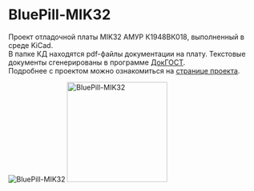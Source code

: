# BluePill-MIK32
Проект отладочной платы MIK32 АМУР К1948ВК018, выполненный в среде KiCad.   
В папке КД находятся pdf-файлы документации на плату. Текстовые документы сгенерированы в программе [ДокГОСТ](https://github.com/vitalii-nechaev/DocGOST).  
Подробнее с проектом можно ознакомиться на [странице проекта](http://xn-----6kccalfmhwcdcrbm1aajnghfrqjce3b0z.xn--p1ai/MCU/MIK32_devboard.html).

<img  alt="BluePill-MIK32" src="https://github.com/user-attachments/assets/ca99d5c1-f39b-43ad-8904-4f4ff4e120f5" />
<img width="200" alt="BluePill-MIK32" src="https://github.com/user-attachments/assets/59235742-bf8f-4465-b7ec-975e938cb616" />


